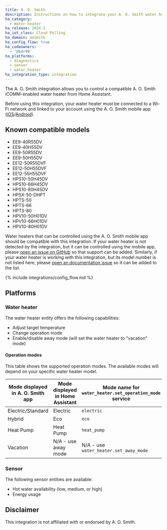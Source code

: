 ```yaml
---
title: A. O. Smith
description: Instructions on how to integrate your A. O. Smith water heater with Home Assistant.
ha_category:
  - Water heater
ha_release: 2024.1
ha_iot_class: Cloud Polling
ha_domain: aosmith
ha_config_flow: true
ha_codeowners:
  - '@bdr99'
ha_platforms:
  - diagnostics
  - sensor
  - water_heater
ha_integration_type: integration
---
```


The A. O. Smith integration allows you to control a compatible A. O. Smith iCOMM-enabled water heater from Home Assistant.

Before using this integration, your water heater must be connected to a Wi-Fi network and linked to your account using the A. O. Smith mobile app ([iOS](https://apps.apple.com/us/app/a-o-smith/id456489822)/[Android](https://play.google.com/store/apps/details?id=com.aosmith.warrantycheck)).

## Known compatible models

- EE9-40R55DV
- EE9-40H55DV
- EE9-50R55DV
- EE9-50H55DV
- EE12-50R55DVF
- EE12-50H55DVF
- EE12-55H55DVF
- HPS10-50H45DV
- HPS10-66H45DV
- HPS10-80H45DV
- HPSX-50-DHPT
- HPTS-50
- HPTS-66
- HPTS-80
- HPV10-50H01DV
- HPV10-66H01DV
- HPV10-80H01DV

Water heaters that can be controlled using the A. O. Smith mobile app should be compatible with this integration. If your water heater is not detected by the integration, but it can be controlled using the mobile app, please [open an issue on GitHub](https://github.com/home-assistant/core/issues/new?template=bug_report.yml&integration_name=A.%20O.%20Smith&integration_link=https%3A%2F%2Fwww.home-assistant.io%2Fintegrations%2Faosmith) so that support can be added. Similarly, if your water heater is working with this integration, but its model number is not listed here, please [open an documentation issue](https://github.com/home-assistant/home-assistant.io/issues/new?template=feedback.yml&url=https%3A%2F%2Fwww.home-assistant.io%2Fintegrations%2Faosmith) so it can be added to the list.

{% include integrations/config_flow.md %}

## Platforms

### Water heater

The water heater entity offers the following capabilities:
- Adjust target temperature
- Change operation mode
- Enable/disable away mode (will set the water heater to "vacation" mode)

#### Operation modes

This table shows the supported operation modes. The available modes will depend on your specific water heater model.

| Mode displayed in A. O. Smith app  | Mode displayed in Home Assistant | Mode name for `water_heater.set_operation_mode` service |
| ---------------------------------- | -------------------------------- | ------------------------------------------------------- |
| Electric/Standard                  | Electric                         | `electric`                                              |
| Hybrid                             | Eco                              | `eco`                                                   |
| Heat Pump                          | Heat Pump                        | `heat_pump`                                             |
| Vacation                           | N/A - use away mode              | N/A - use `water_heater.set_away_mode`                  |

### Sensor

The following sensor entities are available:
- Hot water availability (low, medium, or high)
- Energy usage

## Disclaimer

This integration is not affiliated with or endorsed by A. O. Smith.
